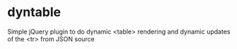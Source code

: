 dyntable
========

Simple jQuery plugin to do dynamic &lt;table> rendering and dynamic updates of the &lt;tr> from JSON source
